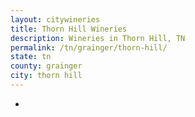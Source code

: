 ```yaml
---
layout: citywineries
title: Thorn Hill Wineries
description: Wineries in Thorn Hill, TN
permalink: /tn/grainger/thorn-hill/
state: tn
county: grainger
city: thorn hill
---
```

-
